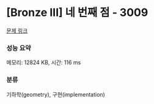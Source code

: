 # [Bronze III] 네 번째 점 - 3009 

[문제 링크](https://www.acmicpc.net/problem/3009) 

### 성능 요약

메모리: 12824 KB, 시간: 116 ms

### 분류

기하학(geometry), 구현(implementation)

